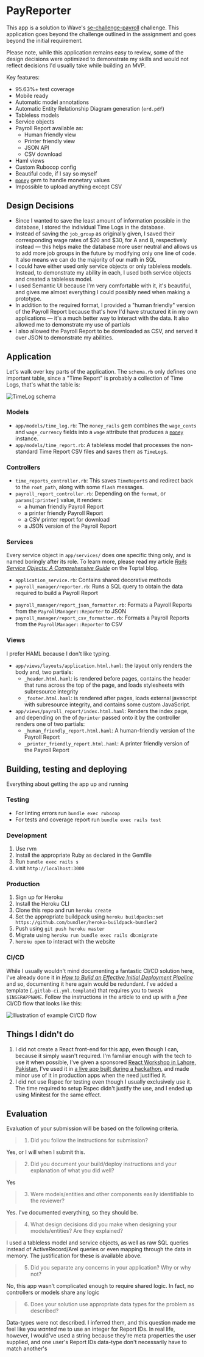 # PayReporter

This app is a solution to Wave's [se-challenge-payroll](https://github.com/wvchallenges/se-challenge-payroll) challenge. This application goes beyond the challenge outlined in the assignment and goes beyond the initial requirement.

Please note, while this application remains easy to review, some of the design decisions were
optimized to demonstrate my skills and would not reflect decisions I'd usually take while building
an MVP.

Key features:

+ 95.63%+ test coverage
+ Mobile ready
+ Automatic model annotations
+ Automatic Entity Relationship Diagram generation (`erd.pdf`)
+ Tableless models
+ Service objects
+ Payroll Report available as:
  + Human friendly view
  + Printer friendly view
  + JSON API
  + CSV download
+ Haml views
+ Custom Rubocop config
+ Beautiful code, if I say so myself
+ [`money`](https://github.com/Rubymoney/money) gem to handle monetary values
+ Impossible to upload anything except CSV

## Design Decisions

+ Since I wanted to save the least amount of information possible in the database, I stored the
  individual Time Logs in the database.
+ Instead of saving the `job_group` as originally given, I saved their corresponding wage rates of
  $20 and $30, for A and B, respectively instead — this helps make the database more user neutral
  and allows us to add more job groups in the future by modifying only one line of code. It also
  means we can do the majority of our math in SQL
+ I could have either used only service objects or only tableless models. Instead, to demonstrate
  my ability in each, I used both service objects and created a tableless model.
+ I used Semantic UI because I'm very comfortable with it, it's beautiful, and gives me almost
  everything I could possibly need when making a prototype.
+ In addition to the required format, I provided a "human friendly" version of the Payroll Report
  because that's how I'd have structured it in my own applications — it's a much better way to
  interact with the data. It also allowed me to demonstrate my use of partials
+ I also allowed the Payroll Report to be downloaded as CSV, and served it over JSON to demonstrate
  my abilities.

## Application

Let's walk over key parts of the application. The `schema.rb` only defines one important table, since a "Time Report" is probably a collection of Time Logs, that's what the table is:

![TimeLog schema](timelog.png)

### Models

* `app/models/time_log.rb`: The `money_rails` gem combines the `wage_cents` and `wage_currency` fields into a `wage` attribute that produces a [`money`](https://github.com/Rubymoney/money) instance.
* `app/models/time_report.rb`: A tableless model that processes the non-standard Time Report CSV files and saves them as `TimeLog`s.

### Controllers

* `time_reports_controller.rb`: This saves `TimeReport`s and redirect back to the `root_path`, along with some `flash` messages.
* `payroll_report_controller.rb`: Depending on the `format`, or `params[:printer]` value, it renders:
  + a human friendly Payroll Report
  + a printer friendly Payroll Report
  + a CSV printer report for download
  + a JSON version of the Payroll Report

### Services

Every service object in `app/services/` does one specific thing only, and is named boringly after its role. To learn more, please read my article [_Rails Service Objects: A Comprehensive Guide_](https://www.toptal.com/ruby-on-rails/rails-service-objects-tutorial) on the Toptal blog.

  * `application_service.rb`: Contains shared decorative methods
  * `payroll_manager/reporter.rb`: Runs a SQL query to obtain the data required to build a Payroll Report
  + `payroll_manager/report_json_formatter.rb`: Formats a Payroll Reports from the `PayrollManager::Reporter` to JSON
  + `payroll_manager/report_csv_formatter.rb`: Formats a Payroll Reports from the `PayrollManager::Reporter` to CSV

### Views

I prefer HAML because I don't like typing.

* `app/views/layouts/application.html.haml`: the layout only renders the body and, two partials:
  * `_header.html.haml`: is rendered before pages, contains the header that runs across the top of the page, and loads stylesheets with subresource integrity
  * `_footer.html.haml`: is rendered after pages, loads external javascript with subresource integrity, and contains some custom JavaScript.
* `app/views/payroll_report/index.html.haml`: Renders the index page, and depending on the of `@printer` passed onto it by the controller renders one of two partials:
  * `_human_friendly_report.html.haml`: A human-friendly version of the Payroll Report
  * `_printer_friendly_report.html.haml`: A printer friendly version of the Payroll Report


## Building, testing and deploying

Everything about getting the app up and running

### Testing

* For linting errors run `bundle exec rubocop`
* For tests and coverage report run `bundle exec rails test`

### Development

1. Use rvm
1. Install the appropriate Ruby as declared in the Gemfile
1. Run `bundle exec rails s`
1. visit `http://localhost:3000`

### Production

1. Sign up for Heroku
1. Install the Heroku CLI
1. Clone this repo and run `heroku create`
1. Set the appropriate buildpack using `heroku buildpacks:set https://github.com/bundler/heroku-buildpack-bundler2`
1. Push using `git push heroku master`
1. Migrate using `heroku run bundle exec rails db:migrate`
1. `heroku open` to interact with the website

### CI/CD

While I usually wouldn't mind documenting a fantastic CI/CD solution here, I've already done it in
[_How to Build an Effective Initial Deployment Pipeline_](https://www.toptal.com/devops/effective-ci-cd-deployment-pipeline) and so, documenting it here again would be redundant. I've added a template (`.gitlab-ci.yml.template`) that requires you to tweak `$INSERAPPNAME`. Follow the instructions in the article
to end up with a _free_ CI/CD flow that looks like this:

![Illustration of example CI/CD flow](https://uploads.toptal.io/blog/image/126047/toptal-blog-image-1525441763364-360ead3757f3b8cc747ce0ceb7891d84.png)

## Things I didn't do

1. I did not create a React front-end for this app, even though I can, because it simply wasn't
  required. I'm familiar enough with the tech to use it when possible, I've given a sponsored
  [React Workshop in Lahore, Pakistan](https://www.toptal.com/community/events/2018-03-18/react-workshop-lahore), I've used it in [a live app built during a hackathon](https://care.gilani.me), and made minor
  use of it in production apps when the need justified it.
1. I did not use Rspec for testing even though I usually exclusively use it. The time required
  to setup Rspec didn't justify the use, and I ended up using Minitest for the same
  effect.

## Evaluation

Evaluation of your submission will be based on the following criteria.


> 1. Did you follow the instructions for submission?

Yes, or I will when I submit this.

> 2. Did you document your build/deploy instructions and your explanation of what you did well?

Yes

> 3. Were models/entities and other components easily identifiable to the reviewer?

Yes. I've documented everything, so they should be.

> 4. What design decisions did you make when designing your models/entities? Are they explained?

I used a tableless model and service objects, as well as raw SQL queries instead of ActiveRecord/Arel queries or even mapping through the data in memory. The justification for these is available above.

> 5. Did you separate any concerns in your application? Why or why not?

No, this app wasn't complicated enough to require shared logic. In fact, no controllers or models share any logic

> 6. Does your solution use appropriate data types for the problem as described?

Data-types were not described. I inferred them, and this question made me feel like you _wanted_ me to use an integer for Report IDs. In real life, however, I would've used a string because they're meta properties the user supplied, and one user's Report IDs data-type don't necessarily have to match another's
